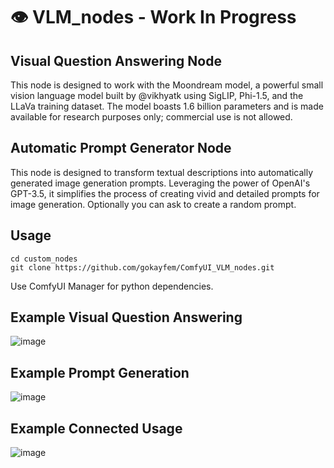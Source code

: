 # 👁️ VLM_nodes - Work In Progress

## Visual Question Answering Node
This node is designed to work with the Moondream model, a powerful small vision language model built by @vikhyatk using SigLIP, Phi-1.5, and the LLaVa training dataset. 
The model boasts 1.6 billion parameters and is made available for research purposes only; commercial use is not allowed.

## Automatic Prompt Generator Node
This node is designed to transform textual descriptions into automatically generated image generation prompts. 
Leveraging the power of OpenAI's GPT-3.5, it simplifies the process of creating vivid and detailed prompts for image generation. Optionally you can ask to create a random prompt.

## Usage

```
cd custom_nodes
git clone https://github.com/gokayfem/ComfyUI_VLM_nodes.git
```
Use ComfyUI Manager for python dependencies.

## Example Visual Question Answering
![image](https://github.com/gokayfem/VLM_nodes/assets/88277926/2e82fe70-550d-437c-8738-6fb638e42d1d)

## Example Prompt Generation
![image](https://github.com/gokayfem/VLM_nodes/assets/88277926/9be9d796-137a-4710-a97a-87adbf73b0e8)

## Example Connected Usage
![image](https://github.com/gokayfem/VLM_nodes/assets/88277926/edb60085-2895-49dc-9f81-0aa0bf39b015)


